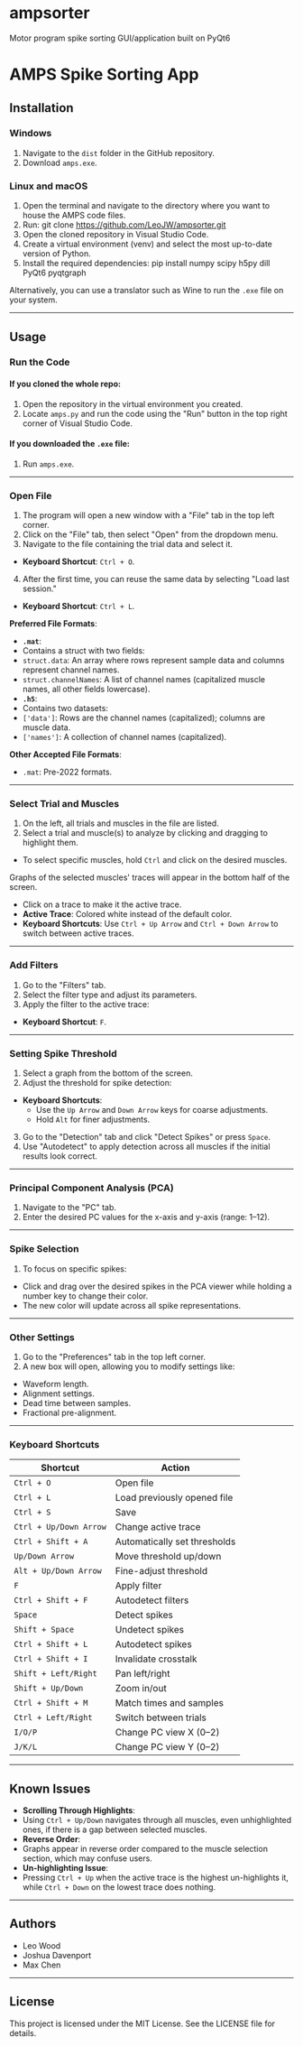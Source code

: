 # ampsorter
Motor program spike sorting GUI/application built on PyQt6
# AMPS Spike Sorting App

## Installation

### Windows
1. Navigate to the `dist` folder in the GitHub repository.
2. Download `amps.exe`.

### Linux and macOS
1. Open the terminal and navigate to the directory where you want to house the AMPS code files.
2. Run: git clone https://github.com/LeoJW/ampsorter.git
3. Open the cloned repository in Visual Studio Code.
4. Create a virtual environment (venv) and select the most up-to-date version of Python.
5. Install the required dependencies: pip install numpy scipy h5py dill PyQt6 pyqtgraph

Alternatively, you can use a translator such as Wine to run the `.exe` file on your system.

---

## Usage

### Run the Code

#### If you cloned the whole repo:
1. Open the repository in the virtual environment you created.
2. Locate `amps.py` and run the code using the "Run" button in the top right corner of Visual Studio Code.

#### If you downloaded the `.exe` file:
1. Run `amps.exe`.

---

### Open File
1. The program will open a new window with a "File" tab in the top left corner.
2. Click on the "File" tab, then select "Open" from the dropdown menu.
3. Navigate to the file containing the trial data and select it.
- **Keyboard Shortcut**: `Ctrl + O`.
4. After the first time, you can reuse the same data by selecting "Load last session."
- **Keyboard Shortcut**: `Ctrl + L`.

**Preferred File Formats**:
- **`.mat`**: 
- Contains a struct with two fields:
 - `struct.data`: An array where rows represent sample data and columns represent channel names.
 - `struct.channelNames`: A list of channel names (capitalized muscle names, all other fields lowercase).
- **`.h5`**: 
- Contains two datasets:
 - `['data']`: Rows are the channel names (capitalized); columns are muscle data.
 - `['names']`: A collection of channel names (capitalized).

**Other Accepted File Formats**:
- `.mat`: Pre-2022 formats.

---

### Select Trial and Muscles
1. On the left, all trials and muscles in the file are listed.
2. Select a trial and muscle(s) to analyze by clicking and dragging to highlight them.
- To select specific muscles, hold `Ctrl` and click on the desired muscles.

Graphs of the selected muscles' traces will appear in the bottom half of the screen.  
- Click on a trace to make it the active trace.  
- **Active Trace**: Colored white instead of the default color.
- **Keyboard Shortcuts**: Use `Ctrl + Up Arrow` and `Ctrl + Down Arrow` to switch between active traces.

---

### Add Filters
1. Go to the "Filters" tab.
2. Select the filter type and adjust its parameters.
3. Apply the filter to the active trace:
- **Keyboard Shortcut**: `F`.

---

### Setting Spike Threshold
1. Select a graph from the bottom of the screen.
2. Adjust the threshold for spike detection:
- **Keyboard Shortcuts**: 
  - Use the `Up Arrow` and `Down Arrow` keys for coarse adjustments.
  - Hold `Alt` for finer adjustments.
3. Go to the "Detection" tab and click "Detect Spikes" or press `Space`.
4. Use "Autodetect" to apply detection across all muscles if the initial results look correct.

---

### Principal Component Analysis (PCA)
1. Navigate to the "PC" tab.
2. Enter the desired PC values for the x-axis and y-axis (range: 1–12).

---

### Spike Selection
1. To focus on specific spikes:
- Click and drag over the desired spikes in the PCA viewer while holding a number key to change their color.
- The new color will update across all spike representations.

---

### Other Settings
1. Go to the "Preferences" tab in the top left corner.
2. A new box will open, allowing you to modify settings like:
- Waveform length.
- Alignment settings.
- Dead time between samples.
- Fractional pre-alignment.

---

### Keyboard Shortcuts

| Shortcut                  | Action                                      |
|---------------------------|---------------------------------------------|
| `Ctrl + O`                | Open file                                  |
| `Ctrl + L`                | Load previously opened file                |
| `Ctrl + S`                | Save                                       |
| `Ctrl + Up/Down Arrow`    | Change active trace                        |
| `Ctrl + Shift + A`        | Automatically set thresholds               |
| `Up/Down Arrow`           | Move threshold up/down                     |
| `Alt + Up/Down Arrow`     | Fine-adjust threshold                      |
| `F`                       | Apply filter                               |
| `Ctrl + Shift + F`        | Autodetect filters                         |
| `Space`                   | Detect spikes                              |
| `Shift + Space`           | Undetect spikes                            |
| `Ctrl + Shift + L`        | Autodetect spikes                          |
| `Ctrl + Shift + I`        | Invalidate crosstalk                       |
| `Shift + Left/Right`      | Pan left/right                             |
| `Shift + Up/Down`         | Zoom in/out                                |
| `Ctrl + Shift + M`        | Match times and samples                    |
| `Ctrl + Left/Right`       | Switch between trials                      |
| `I/O/P`                   | Change PC view X (0–2)                     |
| `J/K/L`                   | Change PC view Y (0–2)                     |

---

## Known Issues
- **Scrolling Through Highlights**:
- Using `Ctrl + Up/Down` navigates through all muscles, even unhighlighted ones, if there is a gap between selected muscles.
- **Reverse Order**:
- Graphs appear in reverse order compared to the muscle selection section, which may confuse users.
- **Un-highlighting Issue**:
- Pressing `Ctrl + Up` when the active trace is the highest un-highlights it, while `Ctrl + Down` on the lowest trace does nothing.

---

## Authors
- Leo Wood
- Joshua Davenport
- Max Chen

---

## License
This project is licensed under the MIT License. See the LICENSE file for details.
